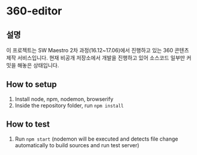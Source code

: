 # 360-editor
## 설명
이 프로젝트는 SW Maestro 2차 과정(16.12~17.06)에서 진행하고 있는 360 콘텐츠 제작 서비스입니다. 현재 비공개 저장소에서 개발을 진행하고 있어 소스코드 일부만 커밋을 해놓은 상태입니다.
## How to setup
1. Install node, npm, nodemon, browserify
1. Inside the repository folder, run `npm install`
## How to test
1. Run `npm start` (nodemon will be executed and detects file change automatically to build sources and run test server)
